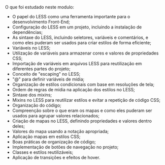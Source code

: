 O que foi estudado neste modulo:

* O papel do LESS como uma ferramenta importante para o desenvolvimento Front-End;
* Configuração do LESS em um projeto, incluindo a instalação de dependências;
* As sintaxe do LESS, incluindo seletores, variáveis e comentários, e como eles puderam ser usados para criar estilos de forma eficiente;
* Variáveis no LESS;
* Utilização de variáveis para armazenar cores e valores de propriedades CSS;
* Importação de variáveis em arquivos LESS para reutilização em diferentes partes do projeto;
* Conceito de "escaping" no LESS;
* "@" para definir variáveis de mídia;
* Organização de estilos condicionais com base em resoluções de tela;
* Ordem de regras de mídia na aplicação dos estilos no LESS;
* Sintaxe dos mixins;
* Mixins no LESS para reutilizar estilos e evitar a repetição de código CSS;
* Organização do código;
* Compreenção sobre o que eram os mapas e como eles puderam ser usados para agrupar valores relacionados;
* Criação de mapas no LESS, definindo propriedades e valores dentro deles;
* Valores do mapa usando a notação apropriada;
* Aplicação mapas em estilos CSS;
* Boas práticas de organização de código;
* Implementação de botões de navegação no projeto;
* Classes e estilos reutilizáveis;
* Aplicação de transições e efeitos de hover.
